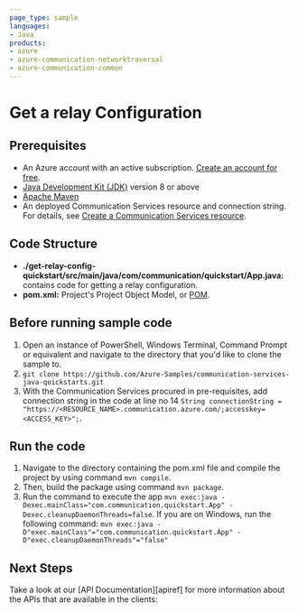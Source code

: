 ```yaml
---
page_type: sample
languages:
- Java
products:
- azure
- azure-communication-networktraversal
- azure-communication-common
---
```



# Get a relay Configuration

## Prerequisites

- An Azure account with an active subscription. [Create an account for free](https://azure.microsoft.com/free/?WT.mc_id=A261C142F). 
- [Java Development Kit (JDK)](https://docs.microsoft.com/azure/developer/java/fundamentals/java-jdk-install) version 8 or above
- [Apache Maven](https://maven.apache.org/download.cgi)
- An deployed Communication Services resource and connection string. For details, see [Create a Communication Services resource](https://docs.microsoft.com/azure/communication-services/quickstarts/create-communication-resource).

## Code Structure

- **./get-relay-config-quickstart/src/main/java/com/communication/quickstart/App.java:** contains code for getting a relay configuration.
- **pom.xml:** Project's Project Object Model, or [POM](https://maven.apache.org/guides/introduction/introduction-to-the-pom.html).

## Before running sample code

1. Open an instance of PowerShell, Windows Terminal, Command Prompt or equivalent and navigate to the directory that you'd like to clone the sample to.
2. `git clone https://github.com/Azure-Samples/communication-services-java-quickstarts.git`
3.  With the Communication Services procured in pre-requisites, add connection string in the code at line no 14
    ```String connectionString = "https://<RESOURCE_NAME>.communication.azure.com/;accesskey=<ACCESS_KEY>";```.

## Run the code

1. Navigate to the directory containing the pom.xml file and compile the project by using command `mvn compile`.
2. Then, build the package using command `mvn package`.
3. Run the command to execute the app `mvn exec:java -Dexec.mainClass="com.communication.quickstart.App" -Dexec.cleanupDaemonThreads=false`. If you are on Windows, run the following command: `mvn exec:java -D"exec.mainClass"="com.communication.quickstart.App" -D"exec.cleanupDaemonThreads"="false"`

## Next Steps

Take a look at our [API Documentation][apiref] for more information about the APIs that are available in the clients:

[getrelayconfiguration]: https://github.com/Azure/azure-sdk-for-java/blob/main/sdk/communication/azure-communication-networktraversal/src/samples/java/com/azure/communication/networktraversal
[freesub]: https://azure.microsoft.com/free/
[createinstance_azurecommunicationservicesaccount]: https://docs.microsoft.com/azure/communication-services/quickstarts/create-communication-resource
[package]: https://github.com/Azure/azure-sdk-for-java/blob/main/sdk/communication/azure-communication-networktraversal/README.md
